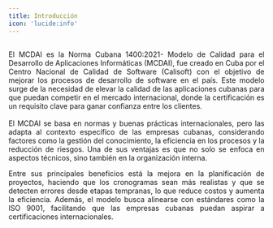 ```yaml
---
title: Introducción
icon: 'lucide:info'
---
```


## 
<div style="text-align: justify;">
 El MCDAI es la Norma Cubana 1400:2021- Modelo de Calidad para el Desarrollo de Aplicaciones Informáticas (MCDAI), fue creado en Cuba por el Centro Nacional de Calidad de Software (Calisoft) con el objetivo de mejorar los procesos de desarrollo de software en el país. Este modelo surge de la necesidad de elevar la calidad de las aplicaciones cubanas para que puedan competir en el mercado internacional, donde la certificación es un requisito clave para ganar confianza entre los clientes.
<br><br>
El MCDAI se basa en normas y buenas prácticas internacionales, pero las adapta al contexto específico de las empresas cubanas, considerando factores como la gestión del conocimiento, la 
eficiencia en los procesos y la reducción de riesgos. Una de sus ventajas es que no solo se enfoca en aspectos técnicos, sino también en la organización interna.

Entre sus principales beneficios está la mejora en la planificación de proyectos, haciendo que los cronogramas sean más realistas y que se detecten errores desde etapas tempranas, lo que reduce
costos y aumenta la eficiencia. Además, el modelo busca alinearse con estándares como la ISO 9001, facilitando que las empresas cubanas puedan aspirar a certificaciones internacionales.

</div>

